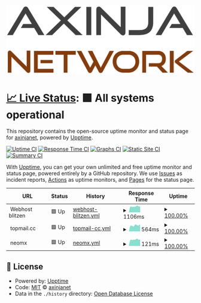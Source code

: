 ![alt text](https://raw.githubusercontent.com/axinjanet/static/main/img/axinjanetwork.png)

# [📈 Live Status](https://axinjanet.github.io/upptime/): <!--live status--> **🟩 All systems operational**

This repository contains the open-source uptime monitor and status page for [axinjanet](https://axinjanet.github.io/upptime/), powered by [Upptime](https://github.com/upptime/upptime).

[![Uptime CI](https://github.com/axinjanet/upptime/workflows/Uptime%20CI/badge.svg)](https://github.com/axinjanet/upptime/actions?query=workflow%3A%22Uptime+CI%22)
[![Response Time CI](https://github.com/axinjanet/upptime/workflows/Response%20Time%20CI/badge.svg)](https://github.com/axinjanet/upptime/actions?query=workflow%3A%22Response+Time+CI%22)
[![Graphs CI](https://github.com/axinjanet/upptime/workflows/Graphs%20CI/badge.svg)](https://github.com/axinjanet/upptime/actions?query=workflow%3A%22Graphs+CI%22)
[![Static Site CI](https://github.com/axinjanet/upptime/workflows/Static%20Site%20CI/badge.svg)](https://github.com/axinjanet/upptime/actions?query=workflow%3A%22Static+Site+CI%22)
[![Summary CI](https://github.com/axinjanet/upptime/workflows/Summary%20CI/badge.svg)](https://github.com/axinjanet/upptime/actions?query=workflow%3A%22Summary+CI%22)

With [Upptime](https://upptime.js.org), you can get your own unlimited and free uptime monitor and status page, powered entirely by a GitHub repository. We use [Issues](https://github.com/axinjanet/upptime/issues) as incident reports, [Actions](https://github.com/axinjanet/upptime/actions) as uptime monitors, and [Pages](https://axinjanet.github.io/upptime/) for the status page.

<!--start: status pages-->
<!-- This summary is generated by Upptime (https://github.com/upptime/upptime) -->
<!-- Do not edit this manually, your changes will be overwritten -->
<!-- prettier-ignore -->
| URL | Status | History | Response Time | Uptime |
| --- | ------ | ------- | ------------- | ------ |
| <img alt="" src="https://favicons.githubusercontent.com/null" height="13"> Webhost blitzen | 🟩 Up | [webhost-blitzen.yml](https://github.com/axinjanet/upptime/commits/HEAD/history/webhost-blitzen.yml) | <details><summary><img alt="Response time graph" src="./graphs/webhost-blitzen/response-time-week.png" height="20"> 1106ms</summary><br><a href="https://status.axinja.online/history/webhost-blitzen"><img alt="Response time 983" src="https://img.shields.io/endpoint?url=https%3A%2F%2Fraw.githubusercontent.com%2Faxinjanet%2Fupptime%2FHEAD%2Fapi%2Fwebhost-blitzen%2Fresponse-time.json"></a><br><a href="https://status.axinja.online/history/webhost-blitzen"><img alt="24-hour response time 1107" src="https://img.shields.io/endpoint?url=https%3A%2F%2Fraw.githubusercontent.com%2Faxinjanet%2Fupptime%2FHEAD%2Fapi%2Fwebhost-blitzen%2Fresponse-time-day.json"></a><br><a href="https://status.axinja.online/history/webhost-blitzen"><img alt="7-day response time 1106" src="https://img.shields.io/endpoint?url=https%3A%2F%2Fraw.githubusercontent.com%2Faxinjanet%2Fupptime%2FHEAD%2Fapi%2Fwebhost-blitzen%2Fresponse-time-week.json"></a><br><a href="https://status.axinja.online/history/webhost-blitzen"><img alt="30-day response time 1056" src="https://img.shields.io/endpoint?url=https%3A%2F%2Fraw.githubusercontent.com%2Faxinjanet%2Fupptime%2FHEAD%2Fapi%2Fwebhost-blitzen%2Fresponse-time-month.json"></a><br><a href="https://status.axinja.online/history/webhost-blitzen"><img alt="1-year response time 983" src="https://img.shields.io/endpoint?url=https%3A%2F%2Fraw.githubusercontent.com%2Faxinjanet%2Fupptime%2FHEAD%2Fapi%2Fwebhost-blitzen%2Fresponse-time-year.json"></a></details> | <details><summary><a href="https://status.axinja.online/history/webhost-blitzen">100.00%</a></summary><a href="https://status.axinja.online/history/webhost-blitzen"><img alt="All-time uptime 100.00%" src="https://img.shields.io/endpoint?url=https%3A%2F%2Fraw.githubusercontent.com%2Faxinjanet%2Fupptime%2FHEAD%2Fapi%2Fwebhost-blitzen%2Fuptime.json"></a><br><a href="https://status.axinja.online/history/webhost-blitzen"><img alt="24-hour uptime 100.00%" src="https://img.shields.io/endpoint?url=https%3A%2F%2Fraw.githubusercontent.com%2Faxinjanet%2Fupptime%2FHEAD%2Fapi%2Fwebhost-blitzen%2Fuptime-day.json"></a><br><a href="https://status.axinja.online/history/webhost-blitzen"><img alt="7-day uptime 100.00%" src="https://img.shields.io/endpoint?url=https%3A%2F%2Fraw.githubusercontent.com%2Faxinjanet%2Fupptime%2FHEAD%2Fapi%2Fwebhost-blitzen%2Fuptime-week.json"></a><br><a href="https://status.axinja.online/history/webhost-blitzen"><img alt="30-day uptime 100.00%" src="https://img.shields.io/endpoint?url=https%3A%2F%2Fraw.githubusercontent.com%2Faxinjanet%2Fupptime%2FHEAD%2Fapi%2Fwebhost-blitzen%2Fuptime-month.json"></a><br><a href="https://status.axinja.online/history/webhost-blitzen"><img alt="1-year uptime 100.00%" src="https://img.shields.io/endpoint?url=https%3A%2F%2Fraw.githubusercontent.com%2Faxinjanet%2Fupptime%2FHEAD%2Fapi%2Fwebhost-blitzen%2Fuptime-year.json"></a></details>
| <img alt="" src="https://favicons.githubusercontent.com/null" height="13"> topmail.cc | 🟩 Up | [topmail-cc.yml](https://github.com/axinjanet/upptime/commits/HEAD/history/topmail-cc.yml) | <details><summary><img alt="Response time graph" src="./graphs/topmail-cc/response-time-week.png" height="20"> 564ms</summary><br><a href="https://status.axinja.online/history/topmail-cc"><img alt="Response time 496" src="https://img.shields.io/endpoint?url=https%3A%2F%2Fraw.githubusercontent.com%2Faxinjanet%2Fupptime%2FHEAD%2Fapi%2Ftopmail-cc%2Fresponse-time.json"></a><br><a href="https://status.axinja.online/history/topmail-cc"><img alt="24-hour response time 599" src="https://img.shields.io/endpoint?url=https%3A%2F%2Fraw.githubusercontent.com%2Faxinjanet%2Fupptime%2FHEAD%2Fapi%2Ftopmail-cc%2Fresponse-time-day.json"></a><br><a href="https://status.axinja.online/history/topmail-cc"><img alt="7-day response time 564" src="https://img.shields.io/endpoint?url=https%3A%2F%2Fraw.githubusercontent.com%2Faxinjanet%2Fupptime%2FHEAD%2Fapi%2Ftopmail-cc%2Fresponse-time-week.json"></a><br><a href="https://status.axinja.online/history/topmail-cc"><img alt="30-day response time 539" src="https://img.shields.io/endpoint?url=https%3A%2F%2Fraw.githubusercontent.com%2Faxinjanet%2Fupptime%2FHEAD%2Fapi%2Ftopmail-cc%2Fresponse-time-month.json"></a><br><a href="https://status.axinja.online/history/topmail-cc"><img alt="1-year response time 496" src="https://img.shields.io/endpoint?url=https%3A%2F%2Fraw.githubusercontent.com%2Faxinjanet%2Fupptime%2FHEAD%2Fapi%2Ftopmail-cc%2Fresponse-time-year.json"></a></details> | <details><summary><a href="https://status.axinja.online/history/topmail-cc">100.00%</a></summary><a href="https://status.axinja.online/history/topmail-cc"><img alt="All-time uptime 100.00%" src="https://img.shields.io/endpoint?url=https%3A%2F%2Fraw.githubusercontent.com%2Faxinjanet%2Fupptime%2FHEAD%2Fapi%2Ftopmail-cc%2Fuptime.json"></a><br><a href="https://status.axinja.online/history/topmail-cc"><img alt="24-hour uptime 100.00%" src="https://img.shields.io/endpoint?url=https%3A%2F%2Fraw.githubusercontent.com%2Faxinjanet%2Fupptime%2FHEAD%2Fapi%2Ftopmail-cc%2Fuptime-day.json"></a><br><a href="https://status.axinja.online/history/topmail-cc"><img alt="7-day uptime 100.00%" src="https://img.shields.io/endpoint?url=https%3A%2F%2Fraw.githubusercontent.com%2Faxinjanet%2Fupptime%2FHEAD%2Fapi%2Ftopmail-cc%2Fuptime-week.json"></a><br><a href="https://status.axinja.online/history/topmail-cc"><img alt="30-day uptime 100.00%" src="https://img.shields.io/endpoint?url=https%3A%2F%2Fraw.githubusercontent.com%2Faxinjanet%2Fupptime%2FHEAD%2Fapi%2Ftopmail-cc%2Fuptime-month.json"></a><br><a href="https://status.axinja.online/history/topmail-cc"><img alt="1-year uptime 100.00%" src="https://img.shields.io/endpoint?url=https%3A%2F%2Fraw.githubusercontent.com%2Faxinjanet%2Fupptime%2FHEAD%2Fapi%2Ftopmail-cc%2Fuptime-year.json"></a></details>
| <img alt="" src="https://favicons.githubusercontent.com/null" height="13"> neomx | 🟩 Up | [neomx.yml](https://github.com/axinjanet/upptime/commits/HEAD/history/neomx.yml) | <details><summary><img alt="Response time graph" src="./graphs/neomx/response-time-week.png" height="20"> 121ms</summary><br><a href="https://status.axinja.online/history/neomx"><img alt="Response time 113" src="https://img.shields.io/endpoint?url=https%3A%2F%2Fraw.githubusercontent.com%2Faxinjanet%2Fupptime%2FHEAD%2Fapi%2Fneomx%2Fresponse-time.json"></a><br><a href="https://status.axinja.online/history/neomx"><img alt="24-hour response time 114" src="https://img.shields.io/endpoint?url=https%3A%2F%2Fraw.githubusercontent.com%2Faxinjanet%2Fupptime%2FHEAD%2Fapi%2Fneomx%2Fresponse-time-day.json"></a><br><a href="https://status.axinja.online/history/neomx"><img alt="7-day response time 121" src="https://img.shields.io/endpoint?url=https%3A%2F%2Fraw.githubusercontent.com%2Faxinjanet%2Fupptime%2FHEAD%2Fapi%2Fneomx%2Fresponse-time-week.json"></a><br><a href="https://status.axinja.online/history/neomx"><img alt="30-day response time 118" src="https://img.shields.io/endpoint?url=https%3A%2F%2Fraw.githubusercontent.com%2Faxinjanet%2Fupptime%2FHEAD%2Fapi%2Fneomx%2Fresponse-time-month.json"></a><br><a href="https://status.axinja.online/history/neomx"><img alt="1-year response time 113" src="https://img.shields.io/endpoint?url=https%3A%2F%2Fraw.githubusercontent.com%2Faxinjanet%2Fupptime%2FHEAD%2Fapi%2Fneomx%2Fresponse-time-year.json"></a></details> | <details><summary><a href="https://status.axinja.online/history/neomx">100.00%</a></summary><a href="https://status.axinja.online/history/neomx"><img alt="All-time uptime 100.00%" src="https://img.shields.io/endpoint?url=https%3A%2F%2Fraw.githubusercontent.com%2Faxinjanet%2Fupptime%2FHEAD%2Fapi%2Fneomx%2Fuptime.json"></a><br><a href="https://status.axinja.online/history/neomx"><img alt="24-hour uptime 100.00%" src="https://img.shields.io/endpoint?url=https%3A%2F%2Fraw.githubusercontent.com%2Faxinjanet%2Fupptime%2FHEAD%2Fapi%2Fneomx%2Fuptime-day.json"></a><br><a href="https://status.axinja.online/history/neomx"><img alt="7-day uptime 100.00%" src="https://img.shields.io/endpoint?url=https%3A%2F%2Fraw.githubusercontent.com%2Faxinjanet%2Fupptime%2FHEAD%2Fapi%2Fneomx%2Fuptime-week.json"></a><br><a href="https://status.axinja.online/history/neomx"><img alt="30-day uptime 100.00%" src="https://img.shields.io/endpoint?url=https%3A%2F%2Fraw.githubusercontent.com%2Faxinjanet%2Fupptime%2FHEAD%2Fapi%2Fneomx%2Fuptime-month.json"></a><br><a href="https://status.axinja.online/history/neomx"><img alt="1-year uptime 100.00%" src="https://img.shields.io/endpoint?url=https%3A%2F%2Fraw.githubusercontent.com%2Faxinjanet%2Fupptime%2FHEAD%2Fapi%2Fneomx%2Fuptime-year.json"></a></details>

<!--end: status pages-->

## 📄 License

- Powered by: [Upptime](https://github.com/upptime/upptime)
- Code: [MIT](./LICENSE) © [axinjanet](https://axinjanet.github.io/upptime/)
- Data in the `./history` directory: [Open Database License](https://opendatacommons.org/licenses/odbl/1-0/)
